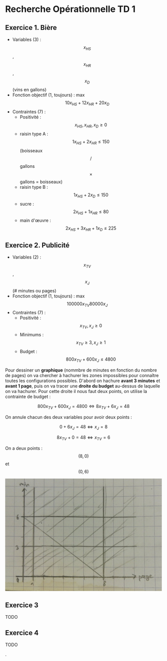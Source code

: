 # Recherche Opérationnelle TD 1

## Exercice 1. Bière

- Variables (3) : $$x_{HS}$$, $$x_{HR}$$, $$x_D$$ (vins en gallons)
- Fonction objectif (1, toujours) : max $$10x_{HS} + 12x_{HR} + 20x_D$$
- Contraintes (7) :
  - Positivité : $$x_{HS}, x_{HR}, x_D \ge 0$$
  - raisin type A : $$1x_{HS} + 2x_{HR} \le 150$$ (boisseaux $$/$$ gallons $$\times$$ gallons = boisseaux)
  - raisin type B : $$1x_{HS} + 2x_D \le 150$$
  - sucre : $$2x_{HS} + 1x_{HR} \le 80$$
  - main d'œuvre : $$2x_{HS} + 3x_{HR} + 1x_D \le 225$$

## Exercice 2. Publicité

- Variables (2) : $$x_{TV}$$, $$x_J$$ (# minutes ou pages)
- Fonction objectif (1, toujours) : max $$100000x_{TV} 80000x_J$$
- Contraintes (7) :
  - Positivité : $$x_{TV}, x_J \ge 0$$
  - Minimums : $$x_{TV} \ge 3, x_J \ge 1$$
  - Budget : $$800x_{TV} + 600x_J \le 4800$$

Pour dessiner un **graphique** (nommbre de minutes en fonction du nombre de pages) on va chercher à hachurer les zones impossibles pour connaître toutes les configurations possibles. D'abord on hachure **avant 3 minutes** et **avant 1 page**, puis on va tracer une **droite du budget** au-dessus de laquelle on va hachurer. Pour cette droite il nous faut deux points, on utilise la contrainte de budget :

$$
800x_{TV} + 600x_J = 4800 \Leftrightarrow 8x_{TV} + 6x_J = 48
$$

On annule chacun des deux variables pour avoir deux points :

$$
0 + 6x_J = 48 \Leftrightarrow x_J = 8
$$

$$
8x_{TV} + 0 = 48 \Leftrightarrow x_{TV} = 6
$$

On a deux points : $$(8, 0)$$ et $$(0, 6)$$

![Graphique](../img/1.jpg)

## Exercice 3

TODO

## Exercice 4

TODO

.
